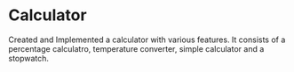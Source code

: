 # Calculator

Created and Implemented a calculator with various features. 
It consists of a percentage calculatro, temperature converter, simple calculator and a stopwatch.